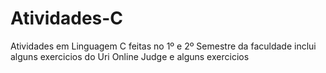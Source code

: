 # Atividades-C
Atividades em Linguagem C feitas no 1º e 2º Semestre da faculdade
inclui alguns exercicios do Uri Online Judge e alguns exercicios
